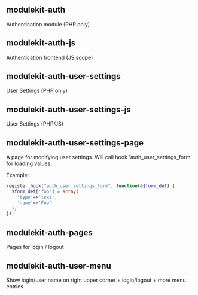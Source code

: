 modulekit-auth
--------------
Authentication module (PHP only)

modulekit-auth-js
-----------------
Authentication frontend (JS scope)

modulekit-auth-user-settings
----------------------------
User Settings (PHP only)

modulekit-auth-user-settings-js
-------------------------------
User Settings (PHP/JS)

modulekit-auth-user-settings-page
---------------------------------
A page for modifying user settings. Will call hook 'auth_user_settings_form' for loading values.

Example:
```php
register_hook("auth_user_settings_form", function(&$form_def) {
  $form_def['foo'] = array(
    'type'=>'text',
    'name'=>'Foo'
  );
});
```

modulekit-auth-pages
--------------------
Pages for login / logout

modulekit-auth-user-menu
------------------------
Show login/user name on right upper corner + login/logout + more menu entries

